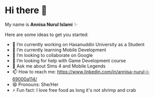 # Hi there 👋

My name is **Annisa Nurul Islami** ✨  

Here are some ideas to get you started:

- 🔭 I’m currently working on Hasanuddin University as a Student
- 🌱 I’m currently learning Mobile Development
- 👯 I’m looking to collaborate on Google
- 🤔 I’m looking for help with Game Development course
- 💬 Ask me about Sims 4 and Mobile Legends
- 📫 How to reach me: https://www.linkedin.com/in/annisa-nurul-i-69000a114/
- 😄 Pronouns: She/Her
- ⚡ Fun fact: I love free food as long it's not shrimp and crab


